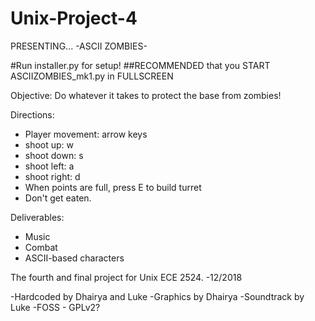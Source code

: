 # Unix-Project-4

PRESENTING...
-ASCII ZOMBIES-

#Run installer.py for setup!
##RECOMMENDED that you START ASCIIZOMBIES_mk1.py in FULLSCREEN

Objective: Do whatever it takes to protect the base from zombies!

Directions: 

- Player movement: arrow keys
- shoot up: w
- shoot down: s
- shoot left: a
- shoot right: d
- When points are full, press E to build turret
- Don't get eaten.

Deliverables:

- Music
- Combat
- ASCII-based characters


The fourth and final project for Unix ECE 2524. 
-12/2018

-Hardcoded by Dhairya and Luke
-Graphics by Dhairya
-Soundtrack by Luke
-FOSS - GPLv2?